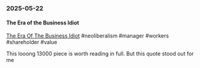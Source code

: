 ### 2025-05-22
#### The Era of the Business Idiot
[The Era Of The Business Idiot](https://www.wheresyoured.at/the-era-of-the-business-idiot/) #neoliberalism #manager #workers #shareholder #value

This looong 13000 piece is worth reading in full. But this quote stood out for me

> 

